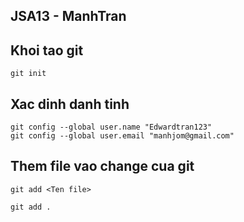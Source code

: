 ## JSA13 - ManhTran

## Khoi tao git
```
git init
```

## Xac dinh danh tinh
```
git config --global user.name "Edwardtran123"
git config --global user.email "manhjom@gmail.com"
```

## Them file vao change cua git
```
git add <Ten file>

git add .
```